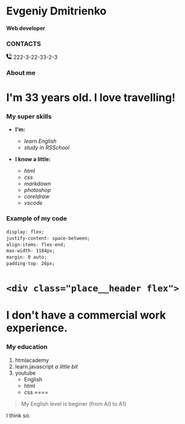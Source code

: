 # Evgeniy Dmitrienko

#### Web developer

### CONTACTS

<img src="./img/phone.svg" width="15" height="15" /> 222-3-22-33-2-3


### About me

I'm 33 years old. I love travelling!
====

### My super skills

* **I'm:**
  + *learn English*
  + *study in RSSchool*

* __I know a little:__
  - _html_
  - _css_
  - _markdown_
  - _photoshop_
  - _coreldraw_
  - _vscode_

### Example of my code
``` css
display: flex;
justify-content: space-between;
align-items: flex-end;
max-width: 1184px;
margin: 0 auto;
padding-top: 26px;
```

`<div class="place__header flex">`
====

I don't have a commercial work experience.
====

### My education
1. htmlacademy
2. learn.javascript _a little bit_
3. youtube
   + English
   + html
   + css
====

>My English level is beginer (from A0 to A1)

I think so.